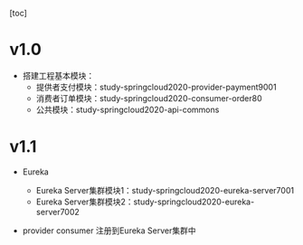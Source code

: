 [toc]

# v1.0
- 搭建工程基本模块：
  - 提供者支付模块：study-springcloud2020-provider-payment9001
  - 消费者订单模块：study-springcloud2020-consumer-order80
  - 公共模块：study-springcloud2020-api-commons

# v1.1
- Eureka
  - Eureka Server集群模块1：study-springcloud2020-eureka-server7001
  - Eureka Server集群模块2：study-springcloud2020-eureka-server7002

- provider consumer 注册到Eureka Server集群中